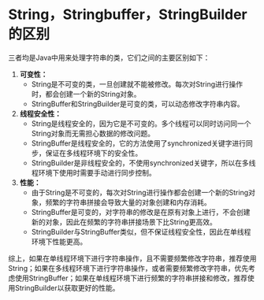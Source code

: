 # String，Stringbuffer，StringBuilder的区别

三者均是Java中用来处理字符串的类，它们之间的主要区别如下：

1. **可变性：**
    - String是不可变的类，一旦创建就不能被修改。每次对String进行操作时，都会创建一个新的String对象。
    - StringBuffer和StringBuilder是可变的类，可以动态修改字符串内容。
2. **线程安全性：**
    - String是线程安全的，因为它是不可变的。多个线程可以同时访问同一个String对象而无需担心数据的修改问题。
    - StringBuffer是线程安全的，它的方法使用了synchronized关键字进行同步，保证在多线程环境下的安全性。
    - StringBuilder是非线程安全的，不使用synchronized关键字，所以在多线程环境下使用时需要手动进行同步控制。
3. **性能：**
    - 由于String是不可变的，每次对String进行操作都会创建一个新的String对象，频繁的字符串拼接会导致大量的对象创建和内存消耗。
    - StringBuffer是可变的，对字符串的修改是在原有对象上进行，不会创建新的对象，因此在频繁的字符串拼接场景下比String更高效。
    - StringBuilder与StringBuffer类似，但不保证线程安全性，因此在单线程环境下性能更高。

综上，如果在单线程环境下进行字符串操作，且不需要频繁修改字符串，推荐使用String；如果在多线程环境下进行字符串操作，或者需要频繁修改字符串，优先考虑使用StringBuffer；如果在单线程环境下进行频繁的字符串拼接和修改，推荐使用StringBuilder以获取更好的性能。

